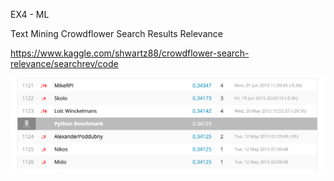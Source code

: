 EX4 - ML 

Text Mining
Crowdflower Search Results Relevance

https://www.kaggle.com/shwartz88/crowdflower-search-relevance/searchrev/code

![](https://github.com/ShwartzAdam/EX4_ML/blob/master/bm-code.png)
